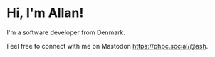 # Hi, I'm Allan! 

I'm a software developer from Denmark. 

Feel free to connect with me on Mastodon <https://phpc.social/@ash>. 